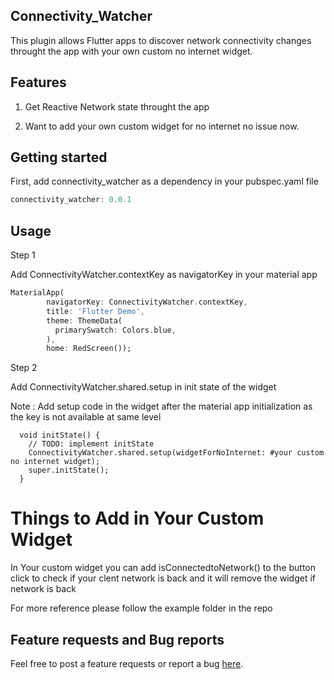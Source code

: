 

## Connectivity_Watcher

This plugin allows Flutter apps to discover network connectivity changes throught the app with your own custom no internet widget.


## Features

1. Get Reactive Network state throught the app

2. Want to add your own custom widget for no internet no issue now.



## Getting started
First, add connectivity_watcher as a dependency in your pubspec.yaml file
```dart
connectivity_watcher: 0.0.1
```

## Usage

Step 1

Add ConnectivityWatcher.contextKey as navigatorKey in your material app
```dart
MaterialApp(
        navigatorKey: ConnectivityWatcher.contextKey,
        title: 'Flutter Demo',
        theme: ThemeData(
          primarySwatch: Colors.blue,
        ),
        home: RedScreen());
```

Step 2 

Add ConnectivityWatcher.shared.setup in init state of the widget 

Note :
Add setup code in the widget after the material app initialization as the key is not available at same level 

```
  void initState() {
    // TODO: implement initState
    ConnectivityWatcher.shared.setup(widgetForNoInternet: #your custom no internet widget);
    super.initState();
  }
```

# Things to Add in Your Custom Widget 

In Your custom widget you can add isConnectedtoNetwork() to the button click to check if your clent network is back and it will remove the widget if network is back



For more reference please follow the example folder in the repo


## Feature requests and Bug reports

Feel free to post a feature requests or report a bug [here](https://github.com/Oauth-Celestial/Connectivity_Watcher/issues).
